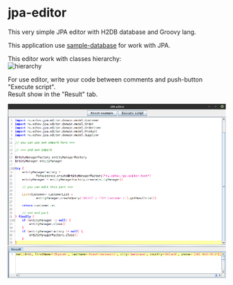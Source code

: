 # jpa-editor

This very simple JPA editor with H2DB database and Groovy lang.  

This application use [sample-database](https://github.com/ezhov-da/sample-database) for work with JPA.  

This editor work with classes hierarchy:  
![hierarchy](https://github.com/ezhov-da/jpa-editor/blob/master/diagram.png?raw=true)

For use editor, write your code between comments and push-button "Execute script".  
Result show in the "Result" tab.  

![screenshot](https://github.com/ezhov-da/jpa-editor/blob/master/app.png?raw=true)